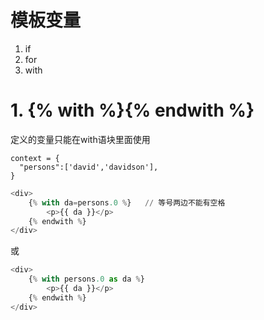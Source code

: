 
# 模板变量
1. if
2. for
3. with





# 1. {% with %}{% endwith %}
定义的变量只能在with语块里面使用

```
context = {
  "persons":['david','davidson'],
}
```
```python
<div>
    {% with da=persons.0 %}   // 等号两边不能有空格
        <p>{{ da }}</p>
    {% endwith %}
</div>
```
或
```python
<div>
    {% with persons.0 as da %}  
        <p>{{ da }}</p>
    {% endwith %}
</div>
```






















